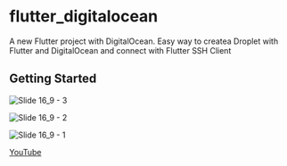 # flutter_digitalocean

A new Flutter project with DigitalOcean.
Easy way to createa Droplet with Flutter and DigitalOcean and connect with Flutter SSH Client
## Getting Started

![Slide 16_9 - 3](https://user-images.githubusercontent.com/81313761/129470126-33ec8fbd-a693-40cb-8eed-5c2c489eae30.png)

![Slide 16_9 - 2](https://user-images.githubusercontent.com/81313761/129470116-e03c869f-fa7e-4652-9db1-8cb54fc67ce9.png)

![Slide 16_9 - 1](https://user-images.githubusercontent.com/81313761/129470102-9d7fe35f-212a-46c9-8214-65d61c5fcc44.png)

[YouTube](https://youtu.be/IaAhmvfLJKw)


